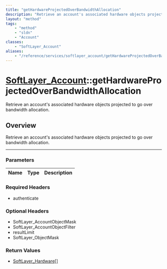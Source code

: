 ```yaml
---
title: "getHardwareProjectedOverBandwidthAllocation"
description: "Retrieve an account's associated hardware objects projected to go over bandwidth allocation."
layout: "method"
tags:
    - "method"
    - "sldn"
    - "Account"
classes:
    - "SoftLayer_Account"
aliases:
    - "/reference/services/softlayer_account/getHardwareProjectedOverBandwidthAllocation"
---
```

# [SoftLayer_Account](/reference/services/SoftLayer_Account)::getHardwareProjectedOverBandwidthAllocation


Retrieve an account's associated hardware objects projected to go over bandwidth allocation.


## Overview 
Retrieve an account's associated hardware objects projected to go over bandwidth allocation.

-----

### Parameters 
|Name | Type | Description |
| --- | --- | --- |


### Required Headers
* authenticate


### Optional Headers
* SoftLayer_AccountObjectMask
* SoftLayer_AccountObjectFilter
* resultLimit
* SoftLayer_ObjectMask

### Return Values
* <a href='/reference/datatypes/SoftLayer_Hardware'>SoftLayer_Hardware[] </a>




